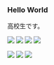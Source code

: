 ### Hello World

高校生です。  

[![](https://img.shields.io/badge/-Github-181717?style=flat-square&logo=github&logoColor=fff)](https://github.com/seiki-yui)
[![](https://img.shields.io/badge/-Gitee-C71D23?style=flat-square&logo=gitee&logoColor=fff)](https://gitee.com/seiki-yui)
[![](https://img.shields.io/badge/-BiliBili-ff69b4?style=flat-square&logo=bilibili&logoColor=fff)](https://space.bilibili.com/421909600)
[![](https://img.shields.io/badge/-QQ-0252D9?style=flat-square&logo=tencentqq&logoColor=fff)](https://qm.qq.com/q/NdTa4PhZmg)  

[![](https://img.shields.io/badge/-GameMaker-000000?style=flat-square&logo=GameMaker&logoColor=fff)](https://gamemaker.io/zh-CN)
[![](https://img.shields.io/badge/-Windows-0078D6?style=flat-square&logo=Windows)](https://www.microsoft.com/zh-cn/)
[![](https://img.shields.io/badge/-Kubuntu-0079C1?style=flat-square&logo=Kubuntu&logoColor=fff)](https://img.shields.io/badge/-Kubuntu-0079C1?style=flat-square&logo=Kubuntu&logoColor=fff)





<!-- ![](https://img.shields.io/badge/-Seiki-e60012?style=flat-square) -->
<!-- [![](https://img.shields.io/badge/-Afdian-946CE6?style=flat-square)](https://afdian.net/@xiao_zheng)  -->
<!-- ![](https://jwenjian-visitor-badge-5.glitch.me/badge?page_id=xiao-zheng233.xiao-zheng233.readme) -->

